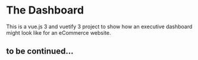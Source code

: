# The Dashboard

This is a vue.js 3 and vuetify 3 project to show how an executive dashboard might look like for an eCommerce website.

## to be continued...